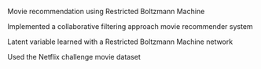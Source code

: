 Movie recommendation using Restricted Boltzmann Machine

Implemented a collaborative filtering approach movie recommender system

Latent variable learned with a Restricted Boltzmann Machine network

Used the Netflix challenge movie dataset
